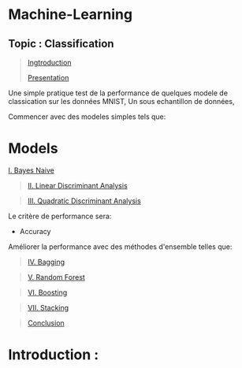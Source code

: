 # Machine-Learning
## Topic : Classification
> [Ingtroduction](#intro)
> 
> [Presentation](#pres)

Une simple pratique test de la performance de quelques modele de classication sur les données MNIST, 
Un sous echantillon de données, 

Commencer avec des modeles simples tels que: 

# Models
[I. Bayes Naive](#bayes)

> [II. Linear Discriminant Analysis](#lda)

> [III. Quadratic Discriminant Analysis](#qda)

Le critère de performance sera:
- Accuracy

Améliorer la performance avec des méthodes d'ensemble telles que:
> [IV. Bagging](#bag)

> [V. Random Forest](#rf)

> [VI. Boosting](#boost)

> [VII. Stacking](#stack)

> [Conclusion](#conclu)

<a id="qs"></a>
# Introduction :
